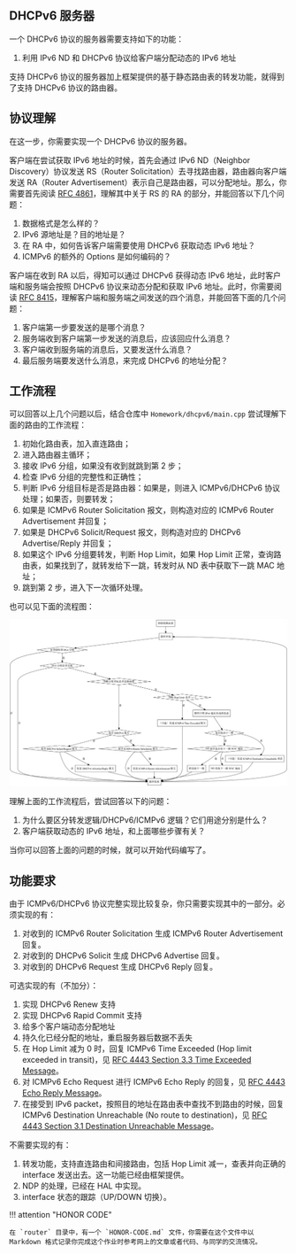 ## DHCPv6 服务器

一个 DHCPv6 协议的服务器需要支持如下的功能：

1. 利用 IPv6 ND 和 DHCPv6 协议给客户端分配动态的 IPv6 地址

支持 DHCPv6 协议的服务器加上框架提供的基于静态路由表的转发功能，就得到了支持 DHCPv6 协议的路由器。

## 协议理解

在这一步，你需要实现一个 DHCPv6 协议的服务器。

客户端在尝试获取 IPv6 地址的时候，首先会通过 IPv6 ND（Neighbor Discovery）协议发送 RS（Router Solicitation）去寻找路由器，路由器向客户端发送 RA（Router Advertisement）表示自己是路由器，可以分配地址。那么，你需要首先阅读 [RFC 4861](https://www.rfc-editor.org/rfc/rfc4861)，理解其中关于 RS 的 RA 的部分，并能回答以下几个问题：

1. 数据格式是怎么样的？
2. IPv6 源地址是？目的地址是？
3. 在 RA 中，如何告诉客户端需要使用 DHCPv6 获取动态 IPv6 地址？
4. ICMPv6 的额外的 Options 是如何编码的？

客户端在收到 RA 以后，得知可以通过 DHCPv6 获得动态 IPv6 地址，此时客户端和服务端会按照 DHCPv6 协议来动态分配和获取 IPv6 地址。此时，你需要阅读 [RFC 8415](https://www.rfc-editor.org/rfc/rfc8415.html)，理解客户端和服务端之间发送的四个消息，并能回答下面的几个问题：

1. 客户端第一步要发送的是哪个消息？
2. 服务端收到客户端第一步发送的消息后，应该回应什么消息？
3. 客户端收到服务端的消息后，又要发送什么消息？
4. 最后服务端要发送什么消息，来完成 DHCPv6 的地址分配？

## 工作流程

可以回答以上几个问题以后，结合仓库中 `Homework/dhcpv6/main.cpp` 尝试理解下面的路由的工作流程：

1. 初始化路由表，加入直连路由；
2. 进入路由器主循环；
3. 接收 IPv6 分组，如果没有收到就跳到第 2 步；
4. 检查 IPv6 分组的完整性和正确性；
5. 判断 IPv6 分组目标是否是路由器：如果是，则进入 ICMPv6/DHCPv6 协议处理；如果否，则要转发；
6. 如果是 ICMPv6 Router Solicitation 报文，则构造对应的 ICMPv6 Router Advertisement 并回复；
7. 如果是 DHCPv6 Solicit/Request 报文，则构造对应的 DHCPv6 Advertise/Reply 并回复；
8. 如果这个 IPv6 分组要转发，判断 Hop Limit，如果 Hop Limit 正常，查询路由表，如果找到了，就转发给下一跳，转发时从 ND 表中获取下一跳 MAC 地址；
9. 跳到第 2 步，进入下一次循环处理。

也可以见下面的流程图：

![](img/flow_dhcpv6.png)

理解上面的工作流程后，尝试回答以下的问题：

1. 为什么要区分转发逻辑/DHCPv6/ICMPv6 逻辑？它们用途分别是什么？
2. 客户端获取动态的 IPv6 地址，和上面哪些步骤有关？

当你可以回答上面的问题的时候，就可以开始代码编写了。

## 功能要求

由于 ICMPv6/DHCPv6 协议完整实现比较复杂，你只需要实现其中的一部分。必须实现的有：

1. 对收到的 ICMPv6 Router Solicitation 生成 ICMPv6 Router Advertisement 回复。
2. 对收到的 DHCPv6 Solicit 生成 DHCPv6 Advertise 回复。
3. 对收到的 DHCPv6 Request 生成 DHCPv6 Reply 回复。

可选实现的有（不加分）：

1. 实现 DHCPv6 Renew 支持
2. 实现 DHCPv6 Rapid Commit 支持
3. 给多个客户端动态分配地址
4. 持久化已经分配的地址，重启服务器后数据不丢失
5. 在 Hop Limit 减为 0 时，回复 ICMPv6 Time Exceeded (Hop limit exceeded in transit)，见 [RFC 4443 Section 3.3 Time Exceeded Message](https://datatracker.ietf.org/doc/html/rfc4443#section-3.3)。
6. 对 ICMPv6 Echo Request 进行 ICMPv6 Echo Reply 的回复，见 [RFC 4443 Echo Reply Message](https://datatracker.ietf.org/doc/html/rfc4443#section-4.2)。
7. 在接受到 IPv6 packet，按照目的地址在路由表中查找不到路由的时候，回复 ICMPv6 Destination Unreachable (No route to destination)，见 [RFC 4443 Section 3.1 Destination Unreachable Message](https://datatracker.ietf.org/doc/html/rfc4443#section-3.1)。

不需要实现的有：

1. 转发功能，支持直连路由和间接路由，包括 Hop Limit 减一，查表并向正确的 interface 发送出去。这一功能已经由框架提供。
2. NDP 的处理，已经在 HAL 中实现。
3. interface 状态的跟踪（UP/DOWN 切换）。

!!! attention "HONOR CODE"

    在 `router` 目录中，有一个 `HONOR-CODE.md` 文件，你需要在这个文件中以 Markdown 格式记录你完成这个作业时参考网上的文章或者代码、与同学的交流情况。
